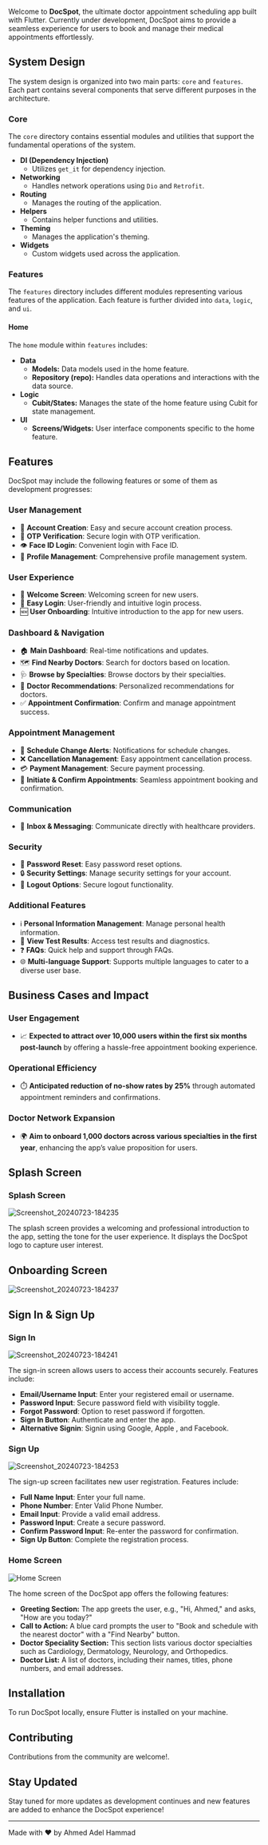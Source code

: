 Welcome to **DocSpot**, the ultimate doctor appointment scheduling app built with Flutter. Currently under development, DocSpot aims to provide a seamless experience for users to book and manage their medical appointments effortlessly.
## System Design

The system design is organized into two main parts: `core` and `features`. Each part contains several components that serve different purposes in the architecture.

### Core

The `core` directory contains essential modules and utilities that support the fundamental operations of the system.

- **DI (Dependency Injection)**
  - Utilizes `get_it` for dependency injection.
- **Networking**
  - Handles network operations using `Dio` and `Retrofit`.
- **Routing**
  - Manages the routing of the application.
- **Helpers**
  - Contains helper functions and utilities.
- **Theming**
  - Manages the application's theming.
- **Widgets**
  - Custom widgets used across the application.

### Features

The `features` directory includes different modules representing various features of the application. Each feature is further divided into `data`, `logic`, and `ui`.

#### Home

The `home` module within `features` includes:

- **Data**
  - **Models:** Data models used in the home feature.
  - **Repository (repo):** Handles data operations and interactions with the data source.
- **Logic**
  - **Cubit/States:** Manages the state of the home feature using Cubit for state management.
- **UI**
  - **Screens/Widgets:** User interface components specific to the home feature.


## Features

DocSpot may include the following features or some of them as development progresses:

### User Management
- 👤 **Account Creation**: Easy and secure account creation process.
- 📱 **OTP Verification**: Secure login with OTP verification.
- 👁️ **Face ID Login**: Convenient login with Face ID.
- 📝 **Profile Management**: Comprehensive profile management system.

### User Experience
- 👋 **Welcome Screen**: Welcoming screen for new users.
- 🔐 **Easy Login**: User-friendly and intuitive login process.
- 🆕 **User Onboarding**: Intuitive introduction to the app for new users.

### Dashboard & Navigation
- 🏠 **Main Dashboard**: Real-time notifications and updates.
- 🗺️ **Find Nearby Doctors**: Search for doctors based on location.
- 🩺 **Browse by Specialties**: Browse doctors by their specialties.
- 🏥 **Doctor Recommendations**: Personalized recommendations for doctors.
- ✅ **Appointment Confirmation**: Confirm and manage appointment success.

### Appointment Management
- 📅 **Schedule Change Alerts**: Notifications for schedule changes.
- ❌ **Cancellation Management**: Easy appointment cancellation process.
- 💳 **Payment Management**: Secure payment processing.
- 📆 **Initiate & Confirm Appointments**: Seamless appointment booking and confirmation.

### Communication
- 📩 **Inbox & Messaging**: Communicate directly with healthcare providers.

### Security
- 🔑 **Password Reset**: Easy password reset options.
- 🔒 **Security Settings**: Manage security settings for your account.
- 🚪 **Logout Options**: Secure logout functionality.

### Additional Features
- ℹ️ **Personal Information Management**: Manage personal health information.
- 🧪 **View Test Results**: Access test results and diagnostics.
- ❓ **FAQs**: Quick help and support through FAQs.
- 🌐 **Multi-language Support**: Supports multiple languages to cater to a diverse user base.
  
## Business Cases and Impact

### User Engagement
- 📈 **Expected to attract over 10,000 users within the first six months post-launch** by offering a hassle-free appointment booking experience.

### Operational Efficiency
- ⏱️ **Anticipated reduction of no-show rates by 25%** through automated appointment reminders and confirmations.

### Doctor Network Expansion
- 🌍 **Aim to onboard 1,000 doctors across various specialties in the first year**, enhancing the app’s value proposition for users.

  
## Splash Screen

### Splash Screen

![Screenshot_20240723-184235](https://github.com/user-attachments/assets/22ade276-5ad7-48f4-8244-37a485fa2572)


The splash screen provides a welcoming and professional introduction to the app, setting the tone for the user experience. It displays the DocSpot logo to capture user interest.


## Onboarding Screen

![Screenshot_20240723-184237](https://github.com/user-attachments/assets/40661ca8-aa77-4eaa-aa37-f0a390598d45)


## Sign In & Sign Up

### Sign In

![Screenshot_20240723-184241](https://github.com/user-attachments/assets/8cf5110c-d74a-49fb-bdb2-d233c9a62939)


The sign-in screen allows users to access their accounts securely. Features include:

- **Email/Username Input**: Enter your registered email or username.
- **Password Input**: Secure password field with visibility toggle.
- **Forgot Password**: Option to reset password if forgotten.
- **Sign In Button**: Authenticate and enter the app.
- **Alternative Signin**: Signin using Google, Apple , and Facebook.


### Sign Up

![Screenshot_20240723-184253](https://github.com/user-attachments/assets/efd1d848-b108-411b-beae-247d01752ff9)


The sign-up screen facilitates new user registration. Features include:

- **Full Name Input**: Enter your full name.
- **Phone Number**: Enter Valid Phone Number.
- **Email Input**: Provide a valid email address.
- **Password Input**: Create a secure password.
- **Confirm Password Input**: Re-enter the password for confirmation.
- **Sign Up Button**: Complete the registration process.


### Home Screen
![Home Screen](https://github.com/user-attachments/assets/c3bd851f-626f-4e29-926d-1df71a03c24c)

The home screen of the DocSpot app offers the following features:

- **Greeting Section:** The app greets the user, e.g., "Hi, Ahmed," and asks, "How are you today?"
- **Call to Action:** A blue card prompts the user to "Book and schedule with the nearest doctor" with a "Find Nearby" button.
- **Doctor Speciality Section:** This section lists various doctor specialties such as Cardiology, Dermatology, Neurology, and Orthopedics.
- **Doctor List:** A list of doctors, including their names, titles, phone numbers, and email addresses. 
  
## Installation

To run DocSpot locally, ensure Flutter is installed on your machine. 

## Contributing

Contributions from the community are welcome!.

## Stay Updated

Stay tuned for more updates as development continues and new features are added to enhance the DocSpot experience!

---

Made with ❤️ by Ahmed Adel Hammad
